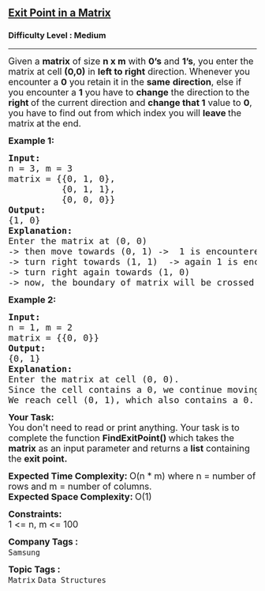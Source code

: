 <h2><a href="https://www.geeksforgeeks.org/problems/exit-point-in-a-matrix0905/1">Exit Point in a Matrix</a></h2><h3>Difficulty Level : Medium</h3><hr><div class="problems_problem_content__Xm_eO"><p><span style="font-size: 18px;">Given a <strong>matrix</strong> of size <strong>n x m</strong> with <strong>0’s</strong> and <strong>1’s</strong>, you enter the matrix at cell <strong>(0,0)</strong> in <strong>left to right</strong> direction. Whenever you encounter a <strong>0</strong> you retain it in the <strong>same</strong> <strong>direction</strong>, else if you encounter a <strong>1</strong> you have to <strong>change</strong> the direction<strong> </strong>to the <strong>right </strong>of the current direction and <strong>change that 1</strong> value to <strong>0</strong>, you have to find out from which index you will <strong>leave </strong>the matrix<strong> </strong>at the end.</span></p>
<p><span style="font-size: 18px;"><strong>Example 1:</strong></span></p>
<pre><span style="font-size: 18px;"><strong>Input: <br></strong>n = 3, m = 3<strong><br></strong>matrix = {{0, 1, 0},
          {0, 1, 1}, <br>          {0, 0, 0}}
<strong>Output: <br></strong>{1, 0}
<strong>Explanation: <br></strong>Enter the matrix at (0, 0) <br>-&gt; then move towards (0, 1) -&gt;  1 is encountered <br>-&gt; turn right towards (1, 1)  -&gt; again 1 is encountered <br>-&gt; turn right again towards (1, 0) <br>-&gt; now, the boundary of matrix will be crossed -&gt;hence, exit point reached at 1, 0..</span>
</pre>
<p><span style="font-size: 18px;"><strong>Example 2:</strong></span></p>
<pre><span style="font-size: 18px;"><strong>Input: <br></strong>n = 1, m = 2<strong><br></strong>matrix = {{0, 0}}
<strong>Output: <br></strong>{0, 1}<br><strong>Explanation: <br></strong>Enter the matrix at cell (0, 0).
Since the cell contains a 0, we continue moving in the same direction.
We reach cell (0, 1), which also contains a 0. So, we continue moving in the same direction, we exit the matrix from cell (0, 1).<br></span></pre>
<p><span style="font-size: 18px;"><strong>Your Task:</strong><br>You don't need to read or print anything. Your task is to complete the function&nbsp;<strong>FindExitPoint()&nbsp;</strong>which takes the <strong>matrix</strong> as an input parameter and returns a <strong>list</strong> containing the <strong>exit point.</strong></span></p>
<p><span style="font-size: 18px;"><strong>Expected Time Complexity: </strong>O(n * m) where n = number of rows and m = number of columns.<br><strong>Expected Space Complexity:&nbsp;</strong>O(1)</span></p>
<p><span style="font-size: 18px;"><strong>Constraints:</strong><br>1 &lt;= n, m &lt;= 100</span></p></div><p><span style=font-size:18px><strong>Company Tags : </strong><br><code>Samsung</code>&nbsp;<br><p><span style=font-size:18px><strong>Topic Tags : </strong><br><code>Matrix</code>&nbsp;<code>Data Structures</code>&nbsp;
